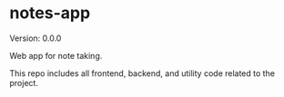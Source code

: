
# notes-app

Version: 0.0.0

Web app for note taking.

This repo includes all frontend, backend, and utility code related to the project. 

